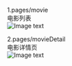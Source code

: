 1.pages/movie<br>
电影列表<br>
![Image text](https://github.com/liangpeiyi/weApp/blob/master/app-images/%E4%BB%BF%E8%B1%86%E7%93%A3%E7%94%B5%E5%BD%B1-%E7%94%B5%E5%BD%B1%E5%88%97%E8%A1%A8.png?raw=true)

2.pages/movieDetail<br>
电影详情页<br>
![Image text](https://github.com/liangpeiyi/weApp/blob/master/app-images/%E4%BB%BF%E8%B1%86%E7%93%A3%E7%94%B5%E5%BD%B1-%E7%94%B5%E5%BD%B1%E8%AF%A6%E6%83%85.png?raw=true)
